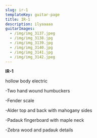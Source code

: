 ```yaml
---
slug: ir-1
templateKey: guitar-page
title: IR-1
description: ilyaaaaa
guitarImages:
  - /img/img_3137.jpeg
  - /img/img_3138.jpg
  - /img/img_3139.jpg
  - /img/img_3140.jpg
  - /img/img_3141.jpg
  - /img/img_3142.jpeg
---
```

**IR-1**

hollow body electric 

\-Two hand wound humbuckers

\-Fender scale 

\-Alder top and back with mahogany sides

\-Padauk fingerboard with maple neck

\-Zebra wood and padauk details
